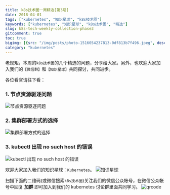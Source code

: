 ```yaml
---
title: k8s技术圈一周精选[第3期]
date: 2018-04-01
tags: ["kubernetes", "知识星球", "k8s技术圈"]
keywords: ["kubernetes", "知识星球", "k8s技术圈", "精选"]
slug: k8s-tech-weekly-collection-phase3
gitcomment: true
toc: true
bigimg: [{src: "/img/posts/photo-1516054237813-0df813b7f496.jpeg", desc: "This lake has so much salt that some bacterias created this color in the water transforming in a very beautiful and unique place."}]
category: "kubernetes"
---
```


老规矩，本周的`k8s技术圈`的几个精选的问题，分享给大家。另外，也欢迎大家加入我们的`【微信群】`和`【知识星球】`共同探讨，共同进步。

<!--more-->

各位看官请往下看：

### 1. 节点资源驱逐问题
![节点资源驱逐问题](/img/posts/k8s-weekly-phase3-1.png)


### 2. 集群部署方式的选择
![集群部署方式的选择](/img/posts/k8s-weekly-phase3-2.png)


### 3. kubectl 出现 no such host 的错误
![kubectl 出现 no such host 的错误](/img/posts/k8s-weekly-phase3-3.png)


欢迎大家加入我们的知识星球：`Kubernetes`。
![知识星球](/img/xq.png)

扫描下面的二维码(或微信搜索`k8s技术圈`)关注我们的微信公众帐号，在微信公众帐号中回复 **加群** 即可加入到我们的 kubernetes 讨论群里面共同学习。
![qrcode](/img/posts/qrcode_for_gh_d6dd87b6ceb4_430.jpg)

